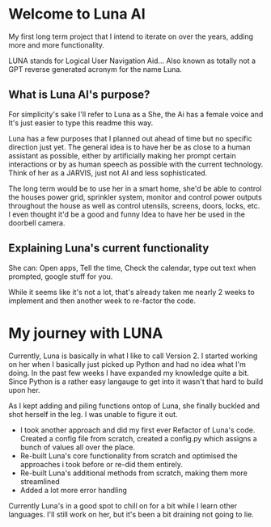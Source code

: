 # Welcome to Luna AI

My first long term project that I intend to iterate on over the years, adding more and more functionality.

LUNA stands for Logical User Navigation Aid... Also known as totally not a GPT reverse generated acronym for the name Luna.

## What is Luna AI's purpose?

For simplicity's sake I'll refer to Luna as a She, the Ai has a female voice and It's just easier to type this readme this way.

Luna has a few purposes that I planned out ahead of time but no specific direction just yet. The general idea is to have her be as close to a human assistant as possible, either by artificially
making her prompt certain interactions or by as human speech as possible with the current technology. Think of her as a JARVIS, just not AI and less sophisticated.

The long term would be to use her in a smart home, she'd be able to control the houses power grid, sprinkler system, monitor and control power outputs throughout the house as well as control utensils, screens, doors, locks, etc.
I even thought it'd be a good and funny Idea to have her be used in the doorbell camera.

## Explaining Luna's current functionality

She can: Open apps, Tell the time, Check the calendar, type out text when prompted, google stuff for you.

While it seems like it's not a lot, that's already taken me nearly 2 weeks to implement and then another week to re-factor the code.

# My journey with LUNA

Currently, Luna is basically in what I like to call Version 2. I started working on her when I basically just picked up Python and had no idea what I'm doing. In the past few weeks
I have expanded my knowledge quite a bit. Since Python is a rather easy langauge to get into it wasn't that hard to build upon her.

As I kept adding and piling functions ontop of Luna, she finally buckled and shot herself in the leg. I was unable to figure it out.

- I took another approach and did my first ever Refactor of Luna's code. Created a config file from scratch, created a config.py which assigns a bunch of values all over the place.
- Re-built Luna's core functionality from scratch and optimised the approaches i took before or re-did them entirely.
- Re-built Luna's additional methods from scratch, making them more streamlined
- Added a lot more error handling

Currently Luna's in a good spot to chill on for a bit while I learn other languages. I'll still work on her, but it's been a bit draining not going to lie.